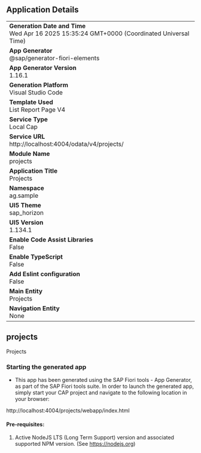 ## Application Details
|               |
| ------------- |
|**Generation Date and Time**<br>Wed Apr 16 2025 15:35:24 GMT+0000 (Coordinated Universal Time)|
|**App Generator**<br>@sap/generator-fiori-elements|
|**App Generator Version**<br>1.16.1|
|**Generation Platform**<br>Visual Studio Code|
|**Template Used**<br>List Report Page V4|
|**Service Type**<br>Local Cap|
|**Service URL**<br>http://localhost:4004/odata/v4/projects/|
|**Module Name**<br>projects|
|**Application Title**<br>Projects|
|**Namespace**<br>ag.sample|
|**UI5 Theme**<br>sap_horizon|
|**UI5 Version**<br>1.134.1|
|**Enable Code Assist Libraries**<br>False|
|**Enable TypeScript**<br>False|
|**Add Eslint configuration**<br>False|
|**Main Entity**<br>Projects|
|**Navigation Entity**<br>None|

## projects

Projects

### Starting the generated app

-   This app has been generated using the SAP Fiori tools - App Generator, as part of the SAP Fiori tools suite.  In order to launch the generated app, simply start your CAP project and navigate to the following location in your browser:

http://localhost:4004/projects/webapp/index.html

#### Pre-requisites:

1. Active NodeJS LTS (Long Term Support) version and associated supported NPM version.  (See https://nodejs.org)



